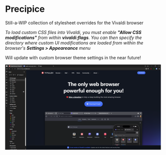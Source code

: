 # Precipice

Still-a-WIP collection of stylesheet overrides for the Vivaldi browser

*To load custom CSS files into Vivaldi, you must enable **"Allow CSS modifications"** from within **vivaldi:flags**. You can then specify the directory where custom UI modifications are loaded from within the browser's **Settings > Appeareance** menu*

Will update with custom browser theme settings in the near future!

![screenshot](https://github.com/JJohnson1988/Precipice/blob/master/!precipice.png?raw=true)
